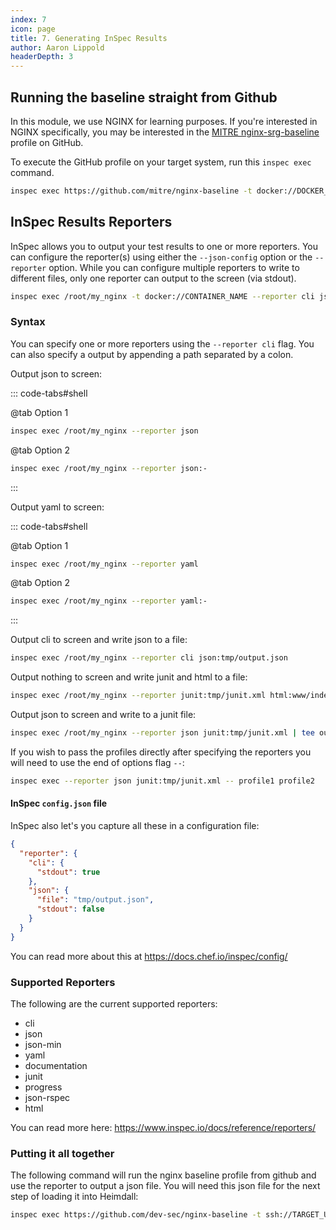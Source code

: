```yaml
---
index: 7
icon: page
title: 7. Generating InSpec Results
author: Aaron Lippold
headerDepth: 3
---
```


## Running the baseline straight from Github

In this module, we use NGINX for learning purposes. If you're interested in NGINX specifically, you may be interested in the [MITRE nginx-srg-baseline](https://github.com/mitre/nginx-srg-baseline) profile on GitHub.

To execute the GitHub profile on your target system, run this `inspec exec` command.

```sh 
inspec exec https://github.com/mitre/nginx-baseline -t docker://DOCKER_CONTAINER_ID
```

## InSpec Results Reporters

InSpec allows you to output your test results to one or more reporters. You can configure the reporter(s) using either the `--json-config` option or the `--reporter` option. While you can configure multiple reporters to write to different files, only one reporter can output to the screen (via stdout).

```sh
inspec exec /root/my_nginx -t docker://CONTAINER_NAME --reporter cli json:baseline_output.json
```

### Syntax

You can specify one or more reporters using the `--reporter cli` flag. You can also specify a output by appending a path separated by a colon.

Output json to screen:

::: code-tabs#shell

@tab Option 1

```sh
inspec exec /root/my_nginx --reporter json
```

@tab Option 2

```sh
inspec exec /root/my_nginx --reporter json:-
```

:::

Output yaml to screen:

::: code-tabs#shell

@tab Option 1
```sh
inspec exec /root/my_nginx --reporter yaml
```
@tab Option 2
```sh
inspec exec /root/my_nginx --reporter yaml:-
```
:::

Output cli to screen and write json to a file:

```sh
inspec exec /root/my_nginx --reporter cli json:tmp/output.json
```

Output nothing to screen and write junit and html to a file:

```sh
inspec exec /root/my_nginx --reporter junit:tmp/junit.xml html:www/index.html
```
Output json to screen and write to a junit file:

```sh
inspec exec /root/my_nginx --reporter json junit:tmp/junit.xml | tee out.json
```

If you wish to pass the profiles directly after specifying the reporters you will need to use the end of options flag `--`:

```sh
inspec exec --reporter json junit:tmp/junit.xml -- profile1 profile2
```

#### InSpec `config.json` file

InSpec also let's you capture all these in a  configuration file:

```json
{
  "reporter": {
    "cli": {
      "stdout": true
    },
    "json": {
      "file": "tmp/output.json",
      "stdout": false
    }
  }
}
```
You can read more about this at <https://docs.chef.io/inspec/config/>
### Supported Reporters

The following are the current supported reporters:

- cli
- json
- json-min
- yaml
- documentation
- junit
- progress
- json-rspec
- html

You can read more here: <https://www.inspec.io/docs/reference/reporters/>

### Putting it all together

The following command will run the nginx baseline profile from github and use the reporter to output a json file. You will need this json file for the next step of loading it into Heimdall:

```sh
inspec exec https://github.com/dev-sec/nginx-baseline -t ssh://TARGET_USERNAME:TARGET_PASSWORD@TARGET_IP --reporter cli json:baseline_output.json
```

